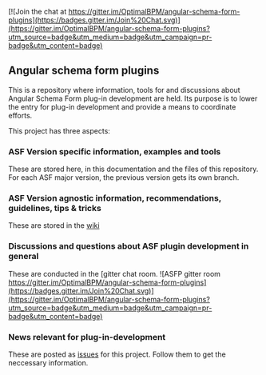 
[![Join the chat at https://gitter.im/OptimalBPM/angular-schema-form-plugins](https://badges.gitter.im/Join%20Chat.svg)](https://gitter.im/OptimalBPM/angular-schema-form-plugins?utm_source=badge&utm_medium=badge&utm_campaign=pr-badge&utm_content=badge)

## Angular schema form plugins

This is a repository where information, tools for and discussions about Angular Schema Form plug-in development are held. Its purpose is to lower the entry for plug-in development and provide a means to coordinate efforts.

This project has three aspects:

### ASF Version specific information, examples and tools
These are stored here, in this documentation and the files of this repository.
For each ASF major version, the previous version gets its own branch.

### ASF Version agnostic information, recommendations, guidelines, tips & tricks
These are stored in the [wiki](https://github.com/OptimalBPM/angular-schema-form-plugins/wiki)

### Discussions and questions about ASF plugin development in general
These are conducted in the [gitter chat room. ![ASFP gitter room https://gitter.im/OptimalBPM/angular-schema-form-plugins](https://badges.gitter.im/Join%20Chat.svg)](https://gitter.im/OptimalBPM/angular-schema-form-plugins?utm_source=badge&utm_medium=badge&utm_campaign=pr-badge&utm_content=badge)

### News relevant for plug-in-development
These are posted as [issues](https://github.com/OptimalBPM/angular-schema-form-plugins/issues) for this project. Follow them to get the neccessary information.
 
